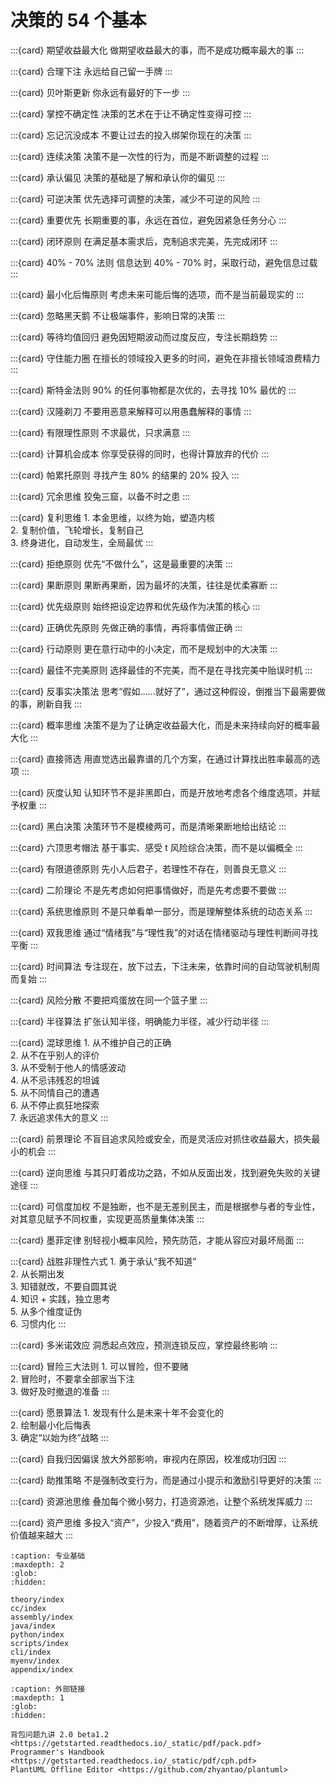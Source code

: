 # 决策的 54 个基本

:::{card} 期望收益最大化
做期望收益最大的事，而不是成功概率最大的事
:::

:::{card} 合理下注
永远给自己留一手牌
:::

:::{card} 贝叶斯更新
你永远有最好的下一步
:::

:::{card} 掌控不确定性
决策的艺术在于让不确定性变得可控
:::

:::{card} 忘记沉没成本
不要让过去的投入绑架你现在的决策
:::

:::{card} 连续决策
决策不是一次性的行为，而是不断调整的过程
:::

:::{card} 承认偏见
决策的基础是了解和承认你的偏见
:::

:::{card} 可逆决策
优先选择可调整的决策，减少不可逆的风险
:::

:::{card} 重要优先
长期重要的事，永远在首位，避免因紧急任务分心
:::

:::{card} 闭环原则
在满足基本需求后，克制追求完美，先完成闭环
:::

:::{card} 40% - 70% 法则
信息达到 40% - 70% 时，采取行动，避免信息过载
:::

:::{card} 最小化后悔原则
考虑未来可能后悔的选项，而不是当前最现实的
:::

:::{card} 忽略黑天鹅
不让极端事件，影响日常的决策
:::

:::{card} 等待均值回归
避免因短期波动而过度反应，专注长期趋势
:::

:::{card} 守住能力圈
在擅长的领域投入更多的时间，避免在非擅长领域浪费精力
:::

:::{card} 斯特金法则
90% 的任何事物都是次优的，去寻找 10% 最优的
:::

:::{card} 汉隆剃刀
不要用恶意来解释可以用愚蠢解释的事情
:::

:::{card} 有限理性原则
不求最优，只求满意
:::

:::{card} 计算机会成本
你享受获得的同时，也得计算放弃的代价
:::

:::{card} 帕累托原则
寻找产生 80% 的结果的 20% 投入
:::

:::{card} 冗余思维
狡兔三窟，以备不时之患
:::

:::{card} 复利思维
$1.$ 本金思维，以终为始，塑造内核\
$2.$ 复制价值，飞轮增长，复制自己\
$3.$ 终身进化，自动发生，全局最优
:::

:::{card} 拒绝原则
优先“不做什么”，这是最重要的决策
:::

:::{card} 果断原则
果断再果断，因为最坏的决策，往往是优柔寡断
:::

:::{card} 优先级原则
始终把设定边界和优先级作为决策的核心
:::

:::{card} 正确优先原则
先做正确的事情，再将事情做正确
:::

:::{card} 行动原则
更在意行动中的小决定，而不是规划中的大决策
:::

:::{card} 最佳不完美原则
选择最佳的不完美，而不是在寻找完美中贻误时机
:::

:::{card} 反事实决策法
思考“假如……就好了”，通过这种假设，倒推当下最需要做的事，刷新自我
:::

:::{card} 概率思维
决策不是为了让确定收益最大化，而是未来持续向好的概率最大化
:::

:::{card} 直接筛选
用直觉选出最靠谱的几个方案，在通过计算找出胜率最高的选项
:::

:::{card} 灰度认知
认知环节不是非黑即白，而是开放地考虑各个维度选项，并赋予权重
:::

:::{card} 黑白决策
决策环节不是模棱两可，而是清晰果断地给出结论
:::

:::{card} 六顶思考帽法
基于事实、感受 t 风险综合决策，而不是以偏概全
:::

:::{card} 有限道德原则
先小人后君子，若理性不存在，则善良无意义
:::

:::{card} 二阶理论
不是先考虑如何把事情做好，而是先考虑要不要做
:::

:::{card} 系统思维原则
不是只单看单一部分，而是理解整体系统的动态关系
:::

:::{card} 双我思维
通过“情绪我”与“理性我”的对话在情绪驱动与理性判断间寻找平衡
:::

:::{card} 时间算法
专注现在，放下过去，下注未来，依靠时间的自动驾驶机制周而复始
:::

:::{card} 风险分散
不要把鸡蛋放在同一个篮子里
:::

:::{card} 半径算法
扩张认知半径，明确能力半径，减少行动半径
:::

:::{card} 混球思维
$1.$ 从不维护自己的正确\
$2.$ 从不在乎别人的评价\
$3.$ 从不受制于他人的情感波动\
$4.$ 从不忌讳残忍的坦诚\
$5.$ 从不同情自己的遭遇\
$6.$ 从不停止疯狂地探索\
$7.$ 永远追求伟大的意义
:::

:::{card} 前景理论
不盲目追求风险或安全，而是灵活应对抓住收益最大，损失最小的机会
:::

:::{card} 逆向思维
与其只盯着成功之路，不如从反面出发，找到避免失败的关键途径
:::

:::{card} 可信度加权
不是独断，也不是无差别民主，而是根据参与者的专业性，对其意见赋予不同权重，实现更高质量集体决策
:::

:::{card} 墨菲定律
别轻视小概率风险，预先防范，才能从容应对最坏局面
:::

:::{card} 战胜非理性六式
$1.$ 勇于承认“我不知道”\
$2.$ 从长期出发\
$3.$ 知错就改，不要自圆其说\
$4.$ 知识 + 实践，独立思考\
$5.$ 从多个维度证伪\
$6.$ 习惯内化
:::

:::{card} 多米诺效应
洞悉起点效应，预测连锁反应，掌控最终影响
:::

:::{card} 冒险三大法则
$1.$ 可以冒险，但不要赌\
$2.$ 冒险时，不要拿全部家当下注\
$3.$ 做好及时撤退的准备
:::

:::{card} 愿景算法
$1.$ 发现有什么是未来十年不会变化的\
$2.$ 绘制最小化后悔表\
$3.$ 确定“以始为终”战略
:::

:::{card} 自我归因偏误
放大外部影响，审视内在原因，校准成功归因
:::

:::{card} 助推策略
不是强制改变行为，而是通过小提示和激励引导更好的决策
:::

:::{card} 资源池思维
叠加每个微小努力，打造资源池，让整个系统发挥威力
:::

:::{card} 资产思维
多投入“资产”，少投入“费用”，随着资产的不断增厚，让系统价值越来越大
:::

```{toctree}
:caption: 专业基础
:maxdepth: 2
:glob:
:hidden:

theory/index
cc/index
assembly/index
java/index
python/index
scripts/index
cli/index
myenv/index
appendix/index
```

```{toctree}
:caption: 外部链接
:maxdepth: 1
:glob:
:hidden:

背包问题九讲 2.0 beta1.2 <https://getstarted.readthedocs.io/_static/pdf/pack.pdf>
Programmer's Handbook <https://getstarted.readthedocs.io/_static/pdf/cph.pdf>
PlantUML Offline Editor <https://github.com/zhyantao/plantuml>
```
